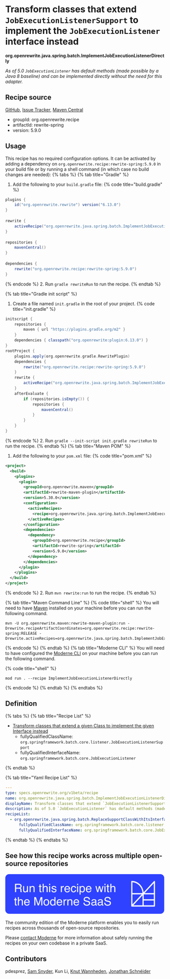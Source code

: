 # Transform classes that extend `JobExecutionListenerSupport` to implement the `JobExecutionListener` interface instead

**org.openrewrite.java.spring.batch.ImplementJobExecutionListenerDirectly**

_As of 5.0 `JobExecutionListener` has default methods (made possible by a Java 8 baseline) and can be implemented directly without the need for this adapter._

## Recipe source

[GitHub](https://github.com/openrewrite/rewrite-spring/blob/main/src/main/resources/META-INF/rewrite/spring-batch-5.0.yml), [Issue Tracker](https://github.com/openrewrite/rewrite-spring/issues), [Maven Central](https://central.sonatype.com/artifact/org.openrewrite.recipe/rewrite-spring/5.9.0/jar)

* groupId: org.openrewrite.recipe
* artifactId: rewrite-spring
* version: 5.9.0


## Usage

This recipe has no required configuration options. It can be activated by adding a dependency on `org.openrewrite.recipe:rewrite-spring:5.9.0` in your build file or by running a shell command (in which case no build changes are needed): 
{% tabs %}
{% tab title="Gradle" %}
1. Add the following to your `build.gradle` file:
{% code title="build.gradle" %}
```groovy
plugins {
    id("org.openrewrite.rewrite") version("6.13.0")
}

rewrite {
    activeRecipe("org.openrewrite.java.spring.batch.ImplementJobExecutionListenerDirectly")
}

repositories {
    mavenCentral()
}

dependencies {
    rewrite("org.openrewrite.recipe:rewrite-spring:5.9.0")
}
```
{% endcode %}
2. Run `gradle rewriteRun` to run the recipe.
{% endtab %}

{% tab title="Gradle init script" %}
1. Create a file named `init.gradle` in the root of your project.
{% code title="init.gradle" %}
```groovy
initscript {
    repositories {
        maven { url "https://plugins.gradle.org/m2" }
    }
    dependencies { classpath("org.openrewrite:plugin:6.13.0") }
}
rootProject {
    plugins.apply(org.openrewrite.gradle.RewritePlugin)
    dependencies {
        rewrite("org.openrewrite.recipe:rewrite-spring:5.9.0")
    }
    rewrite {
        activeRecipe("org.openrewrite.java.spring.batch.ImplementJobExecutionListenerDirectly")
    }
    afterEvaluate {
        if (repositories.isEmpty()) {
            repositories {
                mavenCentral()
            }
        }
    }
}
```
{% endcode %}
2. Run `gradle --init-script init.gradle rewriteRun` to run the recipe.
{% endtab %}
{% tab title="Maven POM" %}
1. Add the following to your `pom.xml` file:
{% code title="pom.xml" %}
```xml
<project>
  <build>
    <plugins>
      <plugin>
        <groupId>org.openrewrite.maven</groupId>
        <artifactId>rewrite-maven-plugin</artifactId>
        <version>5.30.0</version>
        <configuration>
          <activeRecipes>
            <recipe>org.openrewrite.java.spring.batch.ImplementJobExecutionListenerDirectly</recipe>
          </activeRecipes>
        </configuration>
        <dependencies>
          <dependency>
            <groupId>org.openrewrite.recipe</groupId>
            <artifactId>rewrite-spring</artifactId>
            <version>5.9.0</version>
          </dependency>
        </dependencies>
      </plugin>
    </plugins>
  </build>
</project>
```
{% endcode %}
2. Run `mvn rewrite:run` to run the recipe.
{% endtab %}

{% tab title="Maven Command Line" %}
{% code title="shell" %}
You will need to have [Maven](https://maven.apache.org/download.cgi) installed on your machine before you can run the following command.

```shell
mvn -U org.openrewrite.maven:rewrite-maven-plugin:run -Drewrite.recipeArtifactCoordinates=org.openrewrite.recipe:rewrite-spring:RELEASE -Drewrite.activeRecipes=org.openrewrite.java.spring.batch.ImplementJobExecutionListenerDirectly
```
{% endcode %}
{% endtab %}
{% tab title="Moderne CLI" %}
You will need to have configured the [Moderne CLI](https://docs.moderne.io/moderne-cli/cli-intro) on your machine before you can run the following command.

{% code title="shell" %}
```shell
mod run . --recipe ImplementJobExecutionListenerDirectly
```
{% endcode %}
{% endtab %}
{% endtabs %}

## Definition

{% tabs %}
{% tab title="Recipe List" %}
* [Transform classes that extend a given Class to implement the given Interface instead](../../../java/spring/batch/replacesupportclasswithitsinterface.md)
  * fullyQualifiedClassName: `org.springframework.batch.core.listener.JobExecutionListenerSupport`
  * fullyQualifiedInterfaceName: `org.springframework.batch.core.JobExecutionListener`

{% endtab %}

{% tab title="Yaml Recipe List" %}
```yaml
---
type: specs.openrewrite.org/v1beta/recipe
name: org.openrewrite.java.spring.batch.ImplementJobExecutionListenerDirectly
displayName: Transform classes that extend `JobExecutionListenerSupport` to implement the `JobExecutionListener` interface instead
description: As of 5.0 `JobExecutionListener` has default methods (made possible by a Java 8 baseline) and can be implemented directly without the need for this adapter.
recipeList:
  - org.openrewrite.java.spring.batch.ReplaceSupportClassWithItsInterface:
      fullyQualifiedClassName: org.springframework.batch.core.listener.JobExecutionListenerSupport
      fullyQualifiedInterfaceName: org.springframework.batch.core.JobExecutionListener

```
{% endtab %}
{% endtabs %}

## See how this recipe works across multiple open-source repositories

[![Moderne Link Image](/.gitbook/assets/ModerneRecipeButton.png)](https://app.moderne.io/recipes/org.openrewrite.java.spring.batch.ImplementJobExecutionListenerDirectly)

The community edition of the Moderne platform enables you to easily run recipes across thousands of open-source repositories.

Please [contact Moderne](https://moderne.io/product) for more information about safely running the recipes on your own codebase in a private SaaS.

## Contributors
pdesprez, [Sam Snyder](mailto:sam@moderne.io), Kun Li, [Knut Wannheden](mailto:knut@moderne.io), [Jonathan Schnéider](mailto:jkschneider@gmail.com)
